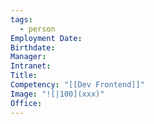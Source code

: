 ```yaml
---
tags:
  - person
Employment Date: 
Birthdate: 
Manager: 
Intranet: 
Title: 
Competency: "[[Dev Frontend]]"
Image: "![|100](xxx)"
Office:
---
```

